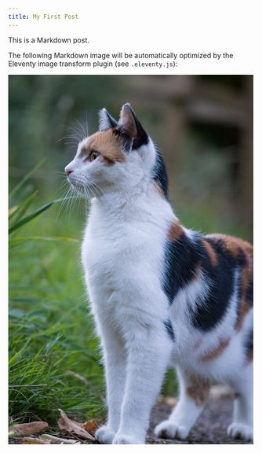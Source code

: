 ```yaml
---
title: My First Post
---
```


This is a Markdown post.

The following Markdown image will be automatically optimized by the Eleventy image transform plugin (see `.eleventy.js`):

![A calico cat stands upright on all four legs and cranes its neck up to look at something in the distance](./images/cat.jpg)